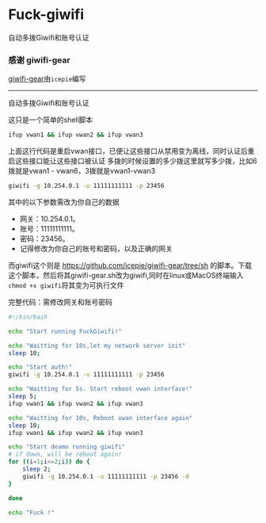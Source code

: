 # Fuck-giwifi
自动多拨Giwifi和账号认证

### 感谢 giwifi-gear

[giwifi-gear](https://github.com/icepie/giwifi-gear)由`icepie`编写


----------

自动多拨Giwifi和账号认证

这只是一个简单的shell脚本

```sh
ifup vwan1 && ifup vwan2 && ifup vwan3
```
上面这行代码是重启vwan接口，已便让这些接口从禁用变为离线，同时认证后重启这些接口能让这些接口被认证
多拨的时候设置的多少拨这里就写多少拨，比如6拨就是vwan1 - vwan6，3拨就是vwan1-vwan3

```sh
giwifi -g 10.254.0.1 -u 11111111111 -p 23456
```
其中的以下参数需改为你自己的数据

- 网关：10.254.0.1。
- 账号：11111111111。
- 密码：23456。
- 记得修改为你自己的账号和密码，以及正确的网关

而giwifi这个则是 https://github.com/icepie/giwifi-gear/tree/sh 的脚本。下载这个脚本，然后将其giwifi-gear.sh改为giwifi,同时在linux或MacOS终端输入`chmod +x giwifi`将其变为可执行文件


完整代码：需修改网关和账号密码
```sh
#!/bin/bash

echo "Start running FuckGiwifi!"

echo "Waitting for 10s,let my network server init"
sleep 10;

echo "Start auth!"
giwifi -g 10.254.0.1 -u 11111111111 -p 23456

echo "Waitting for 5s. Start reboot vwan interface!"
sleep 5;
ifup vwan1 && ifup vwan2 && ifup vwan3

echo "Waitting for 10s, Reboot vwan interface again"
sleep 10;
ifup vwan1 && ifup vwan2 && ifup vwan3

echo "Start deamo running giwifi"
# if down, will be reboot again!
for ((i=1;i<=2;i)) do {
    sleep 2;
    giwifi -g 10.254.0.1 -u 11111111111 -p 23456 -d
}

done

echo "Fuck !"
```
